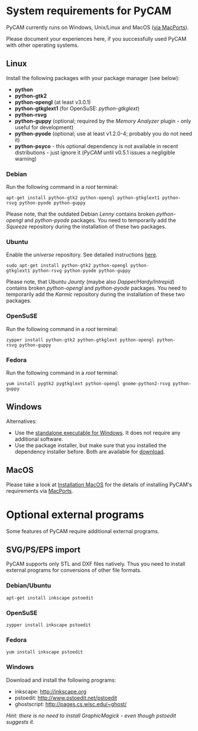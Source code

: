 System requirements for PyCAM
=============================

PyCAM currently runs on Windows, Unix/Linux and MacOS ([via
MacPorts](http://sourceforge.net/projects/pycam/forums/forum/860183/topic/3800091)).

Please document your experiences here, if you successfully used PyCAM
with other operating systems.

Linux
-----

Install the following packages with your package manager (see below):

-   **python**
-   **python-gtk2**
-   **python-opengl** (at least v3.0.1)
-   **python-gtkglext1** (for OpenSuSE: *python-gtkglext*)
-   **python-rsvg**
-   **python-guppy** (optional; required by the *Memory Analyzer*
    plugin - only useful for development)
-   **python-pyode** (optional; use at least v1.2.0-4; probably you do
    not need it)
-   **python-psyco** - this optional dependency is not available in
    recent distributions - just ignore it (*PyCAM* until v0.5.1 issues a
    negligible warning)

### Debian

Run the following command in a *root* terminal:

    apt-get install python-gtk2 python-opengl python-gtkglext1 python-rsvg python-pyode python-guppy

Please note, that the outdated Debian *Lenny* contains broken
*python-opengl* and *python-pyode* packages. You need to temporarily add
the *Squeeze* repository during the installation of these two packages.

### Ubuntu

Enable the *universe* repository. See detailed instructions
[here](http://help.ubuntu.com/community/Repositories/Ubuntu).

    sudo apt-get install python-gtk2 python-opengl python-gtkglext1 python-rsvg python-pyode python-guppy

Please note, that Ubuntu *Jaunty* (maybe also *Dapper/Hardy/Intrepid*)
contains broken *python-opengl* and *python-pyode* packages. You need to
temporarily add the *Karmic* repository during the installation of these
two packages.

### OpenSuSE

Run the following command in a *root* terminal:

    zypper install python-gtk2 python-gtkglext python-opengl python-rsvg python-guppy

### Fedora

Run the following command in a *root* terminal:

    yum install pygtk2 pygtkglext python-opengl gnome-python2-rsvg python-guppy

Windows
-------

Alternatives:

-   Use the [standalone executable for
    Windows](http://pycam.sf.net/downloads.html). It does not require
    any additional software.
-   Use the package installer, but make sure that you installed the
    dependency installer before. Both are available for
    [download](http://pycam.sf.net/downloads.html).

MacOS
-----

Please take a look at [Installation MacOS](installation-macos.md)
for the details of installing PyCAM's requirements via
[MacPorts](http://www.macports.org/).


Optional external programs
==========================

Some features of PyCAM require additional external programs.


SVG/PS/EPS import
-----------------

PyCAM supports only STL and DXF files natively. Thus you need to install
external programs for conversions of other file formats.

### Debian/Ubuntu

    apt-get install inkscape pstoedit

### OpenSuSE

    zypper install inkscape pstoedit

### Fedora

    yum install inkscape pstoedit

### Windows

Download and install the following programs:

* inkscape: <http://inkscape.org>
* pstoedit: <http://www.pstoedit.net/pstoedit>
* ghostscript: <http://pages.cs.wisc.edu/~ghost/>

*Hint: there is no need to install GraphicMagick - even though pstoedit
suggests it.*
